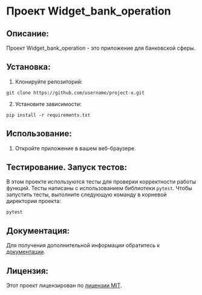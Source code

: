 # Проект Widget_bank_operation

## Описание:

  Проект Widget_bank_operation - это приложение для банковской сферы.

## Установка:

1. Клонируйте репозиторий:
```
git clone https://github.com/username/project-x.git
```
2. Установите зависимости:
```
pip install -r requirements.txt
```
## Использование:

1. Откройте приложение в вашем веб-браузере.

## Тестирование. Запуск тестов:

  В этом проекте используются тесты для проверки корректности работы функций. Тесты написаны с использованием библиотеки `pytest`.
Чтобы запустить тесты, выполните следующую команду в корневой директории проекта:

```
pytest
```

## Документация:

  Для получения дополнительной информации обратитесь к [документации](docs/README.md).

## Лицензия:

  Этот проект лицензирован по [лицензии MIT](LICENSE).
